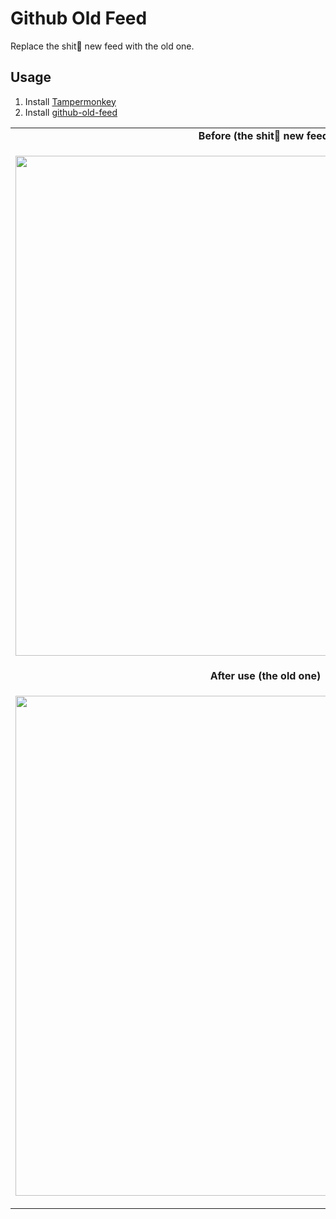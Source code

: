 # Github Old Feed

Replace the shit💩 new feed with the old one.

## Usage

1. Install [Tampermonkey](https://chrome.google.com/webstore/detail/tampermonkey/dhdgffkkebhmkfjojejmpbldmpobfkfo)
2. Install [github-old-feed](https://greasyfork.org/zh-CN/scripts/474728-github-old-feed)

<table>
  <tr><td width="50%" align="center"><b>Before (the shit💩 new feed)</b></td></tr>
  <tr>
     <td>
        <p align="center">
             <img width="800" align="center" src="https://assets.fedtop.com/picbed/1694066442147.jpg"/>
        </p>
     </td>
  </tr>
  <tr><td width="50%" align="center"><b>After use (the old one)</b></td></tr>
  <tr>
     <td>
        <p align="center">
             <img width="800" align="center" src="https://assets.fedtop.com/picbed/1694066437621.jpg"/>
        </p>
     </td>
  </tr>
</table>
